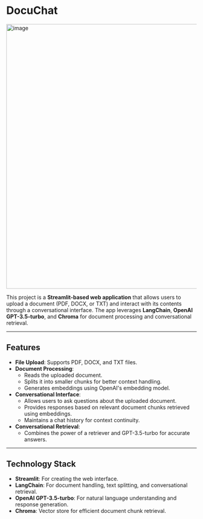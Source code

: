 # DocuChat

<img src="https://github.com/user-attachments/assets/c5899b97-4548-46f3-a460-1457fcff4faa" alt="image" width="700" />

This project is a **Streamlit-based web application** that allows users to upload a document (PDF, DOCX, or TXT) and interact with its contents through a conversational interface. The app leverages **LangChain**, **OpenAI GPT-3.5-turbo**, and **Chroma** for document processing and conversational retrieval.

---

## Features
- **File Upload**: Supports PDF, DOCX, and TXT files.
- **Document Processing**:
  - Reads the uploaded document.
  - Splits it into smaller chunks for better context handling.
  - Generates embeddings using OpenAI's embedding model.
- **Conversational Interface**:
  - Allows users to ask questions about the uploaded document.
  - Provides responses based on relevant document chunks retrieved using embeddings.
  - Maintains a chat history for context continuity.
- **Conversational Retrieval**:
  - Combines the power of a retriever and GPT-3.5-turbo for accurate answers.

---

## Technology Stack
- **Streamlit**: For creating the web interface.
- **LangChain**: For document handling, text splitting, and conversational retrieval.
- **OpenAI GPT-3.5-turbo**: For natural language understanding and response generation.
- **Chroma**: Vector store for efficient document chunk retrieval.
